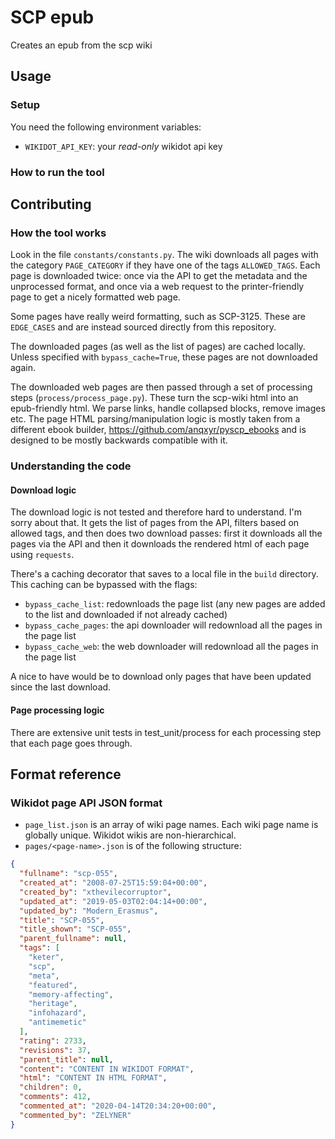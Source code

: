 # SCP epub

Creates an epub from the scp wiki

## Usage

### Setup

You need the following environment variables:

* `WIKIDOT_API_KEY`: your *read-only* wikidot api key

### How to run the tool

## Contributing

### How the tool works

Look in the file `constants/constants.py`. The wiki downloads all pages with the category `PAGE_CATEGORY` if they have one of the tags `ALLOWED_TAGS`. Each page is downloaded twice: once via the API to get the metadata and the unprocessed format, and once via a web request to the printer-friendly page to get a nicely formatted web page.

Some pages have really weird formatting, such as SCP-3125. These are `EDGE_CASES` and are instead sourced directly from this repository.

The downloaded pages (as well as the list of pages) are cached locally. Unless specified with `bypass_cache=True`, these pages are not downloaded again.

The downloaded web pages are then passed through a set of processing steps (`process/process_page.py`). These turn the scp-wiki html into an epub-friendly html. We parse links, handle collapsed blocks, remove images etc. The page HTML parsing/manipulation logic is mostly taken from a different ebook builder, https://github.com/anqxyr/pyscp_ebooks and is designed to be mostly backwards compatible with it.

### Understanding the code

#### Download logic

The download logic is not tested and therefore hard to understand. I'm sorry about that. It gets the list of pages from the API, filters based on allowed tags, and then does two download passes: first it downloads all the pages via the API and then it downloads the rendered html of each page using `requests`.

There's a caching decorator that saves to a local file in the `build` directory. This caching can be bypassed with the flags:

* `bypass_cache_list`: redownloads the page list (any new pages are added to the list and downloaded if not already cached)
* `bypass_cache_pages`: the api downloader will redownload all the pages in the page list
* `bypass_cache_web`: the web downloader will redownload all the pages in the page list

A nice to have would be to download only pages that have been updated since the last download.

#### Page processing logic

There are extensive unit tests in test_unit/process for each processing step that each page goes through.

## Format reference

### Wikidot page API JSON format

* `page_list.json` is an array of wiki page names. Each wiki page name is globally unique. Wikidot wikis are non-hierarchical.
* `pages/<page-name>.json` is of the following structure:

```json
{
  "fullname": "scp-055",
  "created_at": "2008-07-25T15:59:04+00:00",
  "created_by": "xthevilecorruptor",
  "updated_at": "2019-05-03T02:04:14+00:00",
  "updated_by": "Modern_Erasmus",
  "title": "SCP-055",
  "title_shown": "SCP-055",
  "parent_fullname": null,
  "tags": [
    "keter",
    "scp",
    "meta",
    "featured",
    "memory-affecting",
    "heritage",
    "infohazard",
    "antimemetic"
  ],
  "rating": 2733,
  "revisions": 37,
  "parent_title": null,
  "content": "CONTENT IN WIKIDOT FORMAT",
  "html": "CONTENT IN HTML FORMAT",
  "children": 0,
  "comments": 412,
  "commented_at": "2020-04-14T20:34:20+00:00",
  "commented_by": "ZELYNER"
}
```
